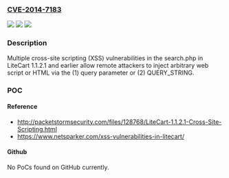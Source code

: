 ### [CVE-2014-7183](https://cve.mitre.org/cgi-bin/cvename.cgi?name=CVE-2014-7183)
![](https://img.shields.io/static/v1?label=Product&message=n%2Fa&color=blue)
![](https://img.shields.io/static/v1?label=Version&message=n%2Fa&color=blue)
![](https://img.shields.io/static/v1?label=Vulnerability&message=n%2Fa&color=brighgreen)

### Description

Multiple cross-site scripting (XSS) vulnerabilities in the search.php in LiteCart 1.1.2.1 and earlier allow remote attackers to inject arbitrary web script or HTML via the (1) query parameter or (2) QUERY_STRING.

### POC

#### Reference
- http://packetstormsecurity.com/files/128768/LiteCart-1.1.2.1-Cross-Site-Scripting.html
- https://www.netsparker.com/xss-vulnerabilities-in-litecart/

#### Github
No PoCs found on GitHub currently.


